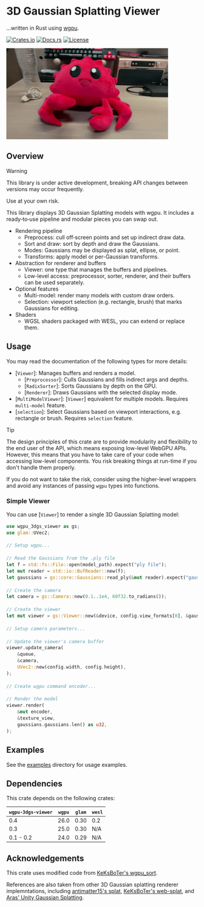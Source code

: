 # 3D Gaussian Splatting Viewer

...written in Rust using [wgpu](https://wgpu.rs/).

[![Crates.io](https://img.shields.io/crates/v/wgpu-3dgs-viewer)](https://crates.io/crates/wgpu-3dgs-viewer) [![Docs.rs](https://img.shields.io/docsrs/wgpu-3dgs-viewer)](https://docs.rs/wgpu-3dgs-viewer/latest/wgpu_3dgs_viewer) [![License](https://img.shields.io/crates/l/wgpu-3dgs-viewer)](https://crates.io/crates/wgpu-3dgs-viewer)

![Cover.gif](https://raw.githubusercontent.com/LioQing/wgpu-3dgs-viewer/27a35021a67224b59eb6ed737ac4cfa33af91901/media/Cover.gif)

## Overview

> [!WARNING]
>
> This library is under active development, breaking API changes between versions may occur frequently.
>
> Use at your own risk.

This library displays 3D Gaussian Splatting models with wgpu. It includes a ready‑to‑use pipeline and modular pieces you can swap out.
- Rendering pipeline
    - Preprocess: cull off‑screen points and set up indirect draw data.
    - Sort and draw: sort by depth and draw the Gaussians.
    - Modes: Gaussians may be displayed as splat, ellipse, or point.
    - Transforms: apply model or per-Gaussian transforms.
- Abstraction for renderer and buffers
    - Viewer: one type that manages the buffers and pipelines.
    - Low-level access: preprocessor, sorter, renderer, and their buffers can be used separately.
- Optional features
    - Multi-model: render many models with custom draw orders.
    - Selection: viewport selection (e.g. rectangle, brush) that marks Gaussians for editing.
- Shaders
    - WGSL shaders packaged with WESL, you can extend or replace them.

## Usage

You may read the documentation of the following types for more details:
- [`Viewer`]: Manages buffers and renders a model.
    - [`Preprocessor`]: Culls Gaussians and fills indirect args and depths.
    - [`RadixSorter`]: Sorts Gaussians by depth on the GPU.
    - [`Renderer`]: Draws Gaussians with the selected display mode.
- [`MultiModelViewer`]: [`Viewer`] equivalent for multiple models. Requires `multi-model` feature.
- [`selection`]: Select Gaussians based on viewport interactions, e.g. rectangle or brush. Requires `selection` feature.

> [!TIP]
>
> The design principles of this crate are to provide modularity and flexibility to the end user of the API, which means exposing low-level WebGPU APIs. However, this means that you have to take care of your code when accessing low-level components. You risk breaking things at run-time if you don't handle them properly.
>
> If you do not want to take the risk, consider using the higher-level wrappers and avoid any instances of passing `wgpu` types into functions.

### Simple Viewer

You can use [`Viewer`] to render a single 3D Gaussian Splatting model:

```rust ignore
use wgpu_3dgs_viewer as gs;
use glam::UVec2;

// Setup wgpu...

// Read the Gaussians from the .ply file
let f = std::fs::File::open(model_path).expect("ply file");
let mut reader = std::io::BufReader::new(f);
let gaussians = gs::core::Gaussians::read_ply(&mut reader).expect("gaussians");

// Create the camera
let camera = gs::Camera::new(0.1..1e4, 60f32.to_radians());

// Create the viewer
let mut viewer = gs::Viewer::new(&device, config.view_formats[0], &gaussians).expect("viewer");

// Setup camera parameters...

// Update the viewer's camera buffer
viewer.update_camera(
    &queue,
    &camera,
    UVec2::new(config.width, config.height),
);

// Create wgpu command encoder...

// Render the model
viewer.render(
    &mut encoder,
    &texture_view,
    gaussians.gaussians.len() as u32,
);
```

## Examples

See the [examples](https://github.com/LioQing/wgpu-3dgs-viewer/tree/master/examples) directory for usage examples.

## Dependencies

This crate depends on the following crates:

| `wgpu-3dgs-viewer` | `wgpu` | `glam` | `wesl` |
| ------------------ | ------ | ------ | ------ |
| 0.4                | 26.0   | 0.30   | 0.2    |
| 0.3                | 25.0   | 0.30   | N/A    |
| 0.1 - 0.2          | 24.0   | 0.29   | N/A    |

## Acknowledgements

This crate uses modified code from [KeKsBoTer's wgpu_sort](https://crates.io/crates/wgpu_sort).

References are also taken from other 3D Gaussian splatting renderer implemntations, including [antimatter15's splat](https://github.com/antimatter15/splat), [KeKsBoTer's web-splat](https://github.com/KeKsBoTer/web-splat), and [Aras' Unity Gaussian Splatting](https://github.com/aras-p/UnityGaussianSplatting).
